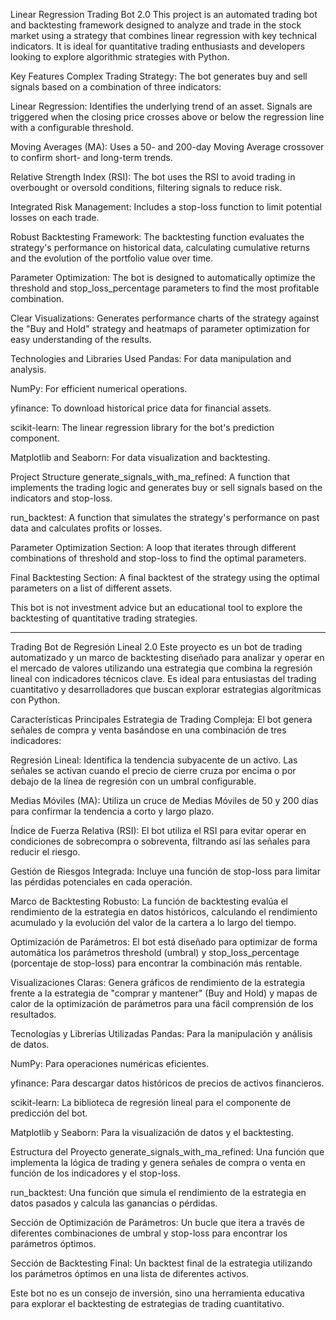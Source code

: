 
Linear Regression Trading Bot 2.0
This project is an automated trading bot and backtesting framework designed to analyze and trade in the stock market using a strategy that combines linear regression with key technical indicators. It is ideal for quantitative trading enthusiasts and developers looking to explore algorithmic strategies with Python.

Key Features
Complex Trading Strategy: The bot generates buy and sell signals based on a combination of three indicators:

Linear Regression: Identifies the underlying trend of an asset. Signals are triggered when the closing price crosses above or below the regression line with a configurable threshold.

Moving Averages (MA): Uses a 50- and 200-day Moving Average crossover to confirm short- and long-term trends.

Relative Strength Index (RSI): The bot uses the RSI to avoid trading in overbought or oversold conditions, filtering signals to reduce risk.

Integrated Risk Management: Includes a stop-loss function to limit potential losses on each trade.

Robust Backtesting Framework: The backtesting function evaluates the strategy's performance on historical data, calculating cumulative returns and the evolution of the portfolio value over time.

Parameter Optimization: The bot is designed to automatically optimize the threshold and stop_loss_percentage parameters to find the most profitable combination.

Clear Visualizations: Generates performance charts of the strategy against the "Buy and Hold" strategy and heatmaps of parameter optimization for easy understanding of the results.

Technologies and Libraries Used
Pandas: For data manipulation and analysis.

NumPy: For efficient numerical operations.

yfinance: To download historical price data for financial assets.

scikit-learn: The linear regression library for the bot's prediction component.

Matplotlib and Seaborn: For data visualization and backtesting.

Project Structure
generate_signals_with_ma_refined: A function that implements the trading logic and generates buy or sell signals based on the indicators and stop-loss.

run_backtest: A function that simulates the strategy's performance on past data and calculates profits or losses.

Parameter Optimization Section: A loop that iterates through different combinations of threshold and stop-loss to find the optimal parameters.

Final Backtesting Section: A final backtest of the strategy using the optimal parameters on a list of different assets.

This bot is not investment advice but an educational tool to explore the backtesting of quantitative trading strategies.
______________________________________________________________

Trading Bot de Regresión Lineal 2.0
Este proyecto es un bot de trading automatizado y un marco de backtesting diseñado para analizar y operar en el mercado de valores utilizando una estrategia que combina la regresión lineal con indicadores técnicos clave. Es ideal para entusiastas del trading cuantitativo y desarrolladores que buscan explorar estrategias algorítmicas con Python.

Características Principales
Estrategia de Trading Compleja: El bot genera señales de compra y venta basándose en una combinación de tres indicadores:

Regresión Lineal: Identifica la tendencia subyacente de un activo. Las señales se activan cuando el precio de cierre cruza por encima o por debajo de la línea de regresión con un umbral configurable.

Medias Móviles (MA): Utiliza un cruce de Medias Móviles de 50 y 200 días para confirmar la tendencia a corto y largo plazo.

Índice de Fuerza Relativa (RSI): El bot utiliza el RSI para evitar operar en condiciones de sobrecompra o sobreventa, filtrando así las señales para reducir el riesgo.

Gestión de Riesgos Integrada: Incluye una función de stop-loss para limitar las pérdidas potenciales en cada operación.

Marco de Backtesting Robusto: La función de backtesting evalúa el rendimiento de la estrategia en datos históricos, calculando el rendimiento acumulado y la evolución del valor de la cartera a lo largo del tiempo.

Optimización de Parámetros: El bot está diseñado para optimizar de forma automática los parámetros threshold (umbral) y stop_loss_percentage (porcentaje de stop-loss) para encontrar la combinación más rentable.

Visualizaciones Claras: Genera gráficos de rendimiento de la estrategia frente a la estrategia de "comprar y mantener" (Buy and Hold) y mapas de calor de la optimización de parámetros para una fácil comprensión de los resultados.

Tecnologías y Librerías Utilizadas
Pandas: Para la manipulación y análisis de datos.

NumPy: Para operaciones numéricas eficientes.

yfinance: Para descargar datos históricos de precios de activos financieros.

scikit-learn: La biblioteca de regresión lineal para el componente de predicción del bot.

Matplotlib y Seaborn: Para la visualización de datos y el backtesting.

Estructura del Proyecto
generate_signals_with_ma_refined: Una función que implementa la lógica de trading y genera señales de compra o venta en función de los indicadores y el stop-loss.

run_backtest: Una función que simula el rendimiento de la estrategia en datos pasados y calcula las ganancias o pérdidas.

Sección de Optimización de Parámetros: Un bucle que itera a través de diferentes combinaciones de umbral y stop-loss para encontrar los parámetros óptimos.

Sección de Backtesting Final: Un backtest final de la estrategia utilizando los parámetros óptimos en una lista de diferentes activos.

Este bot no es un consejo de inversión, sino una herramienta educativa para explorar el backtesting de estrategias de trading cuantitativo.
